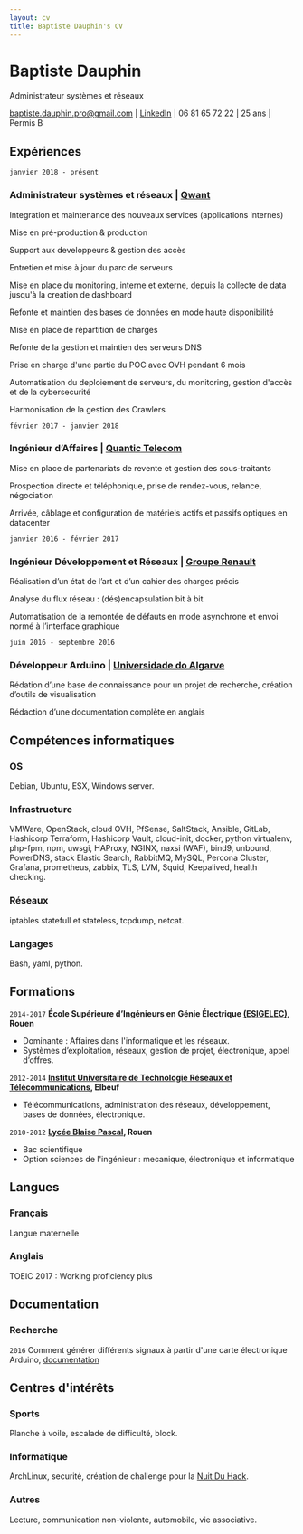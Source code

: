 ```yaml
---
layout: cv
title: Baptiste Dauphin's CV
---
```

# Baptiste Dauphin
Administrateur systèmes et réseaux

<div id="webaddress">
<a href="mailto:baptiste.dauphin.pro@gmail.com">baptiste.dauphin.pro@gmail.com</a> | <a href="https://fr.linkedin.com/in/baptiste-dauphin">LinkedIn</a> |  06 81 65 72 22 | 25 ans | Permis B
</div>


## Expériences

`janvier 2018 - présent`
### __Administrateur systèmes et réseaux__ | [Qwant](https://www.qwant.com/)

Integration et maintenance des nouveaux services (applications internes)

Mise en pré-production & production

Support aux developpeurs & gestion des accès

Entretien et mise à jour du parc de serveurs

Mise en place du monitoring, interne et externe, depuis la collecte de data jusqu'à la creation de dashboard

Refonte et maintien des bases de données en mode haute disponibilité

Mise en place de répartition de charges

Refonte de la gestion et maintien des serveurs DNS

Prise en charge d'une partie du POC avec OVH pendant 6 mois

Automatisation du deploiement de serveurs, du monitoring, gestion d'accès et de la cybersecurité

Harmonisation de la gestion des Crawlers




`février 2017 - janvier 2018`
### __Ingénieur d’Affaires__ | [Quantic Telecom](https://www.quantic-telecom.net/)

Mise en place de partenariats de revente et gestion des sous-traitants

Prospection directe et téléphonique, prise de rendez-vous, relance, négociation

Arrivée, câblage et configuration de matériels actifs et passifs optiques en datacenter

`janvier 2016 - février 2017`
### __Ingénieur Développement et Réseaux__ | [Groupe Renault](https://group.renault.com/groupe/implantations/nos-implantations-industrielles/usine-cleon/)

Réalisation d’un état de l’art et d’un cahier des charges précis

Analyse du flux réseau : (dés)encapsulation bit à bit

Automatisation de la remontée de défauts en mode asynchrone et envoi normé à l’interface graphique

`juin 2016 - septembre 2016`
### __Développeur Arduino__ | [Universidade do Algarve](https://www.ualg.pt/pt)

Rédation d’une base de connaissance pour un projet de recherche, création d’outils de visualisation

Rédaction d’une documentation complète en anglais

## Compétences informatiques

### OS
Debian, Ubuntu, ESX, Windows server.
### Infrastructure
VMWare, OpenStack, cloud OVH, PfSense, SaltStack, Ansible, GitLab, Hashicorp Terraform, Hashicorp Vault, cloud-init, docker, python virtualenv, php-fpm, npm, uwsgi,  HAProxy, NGINX, naxsi (WAF), bind9, unbound, PowerDNS, stack Elastic Search, RabbitMQ, MySQL, Percona Cluster, Grafana, prometheus, zabbix, TLS, LVM, Squid, Keepalived, health checking.
### Réseaux
iptables statefull et stateless, tcpdump, netcat.
### Langages
Bash, yaml, python.



## Formations

`2014-2017`
__École Supérieure d’Ingénieurs en Génie Électrique [(ESIGELEC)](http://www.esigelec.fr/fr), Rouen__

- Dominante : Affaires dans l'informatique et les réseaux.
- Systèmes d’exploitation, réseaux, gestion de projet, électronique, appel d’offres.

`2012-2014`
__[Institut Universitaire de Technologie Réseaux et Télécommunications](http://iutrouen.univ-rouen.fr/dut-reseaux-et-telecommunications-351515.kjsp), Elbeuf__

- Télécommunications, administration des réseaux, développement, bases de données, électronique.

`2010-2012`
__[Lycée Blaise Pascal](http://pascal-lyc.spip.ac-rouen.fr/), Rouen__

- Bac scientifique
- Option sciences de l'ingénieur : mecanique, électronique et informatique

## Langues

### Français
Langue maternelle

### Anglais
TOEIC 2017 : Working proficiency plus


## Documentation

### Recherche

`2016`
Comment générer différents signaux à partir d'une carte électronique Arduino, [documentation](https://drive.google.com/open?id=0B5wrnG1NJCSSQXNkTV9iaHdkamM)


## Centres d'intérêts

### Sports

Planche à voile, escalade de difficulté, block.

### Informatique

ArchLinux, securité, création de challenge pour la [Nuit Du Hack](https://lehack.org/fr#MORE).

### Autres

Lecture, communication non-violente, automobile, vie associative.



<!-- ### Footer

Last updated: 19 mai 2019 -->
